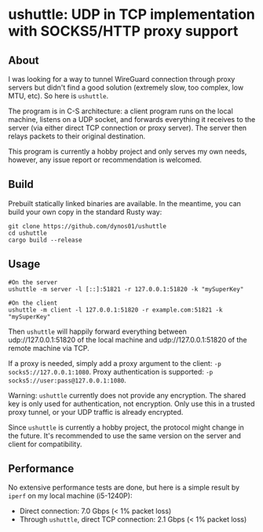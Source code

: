 # ushuttle: UDP in TCP implementation with SOCKS5/HTTP proxy support

## About
I was looking for a way to tunnel WireGuard connection through proxy servers but didn't find a good solution (extremely slow, too complex, low MTU, etc). So here is `ushuttle`.

The program is in C-S architecture: a client program runs on the local machine, listens on a UDP socket, and forwards everything it receives to the server (via either direct TCP connection or proxy server). The server then relays packets to their original destination.

This program is currently a hobby project and only serves my own needs, however, any issue report or recommendation is welcomed.

## Build
Prebuilt statically linked binaries are available. In the meantime, you can build your own copy in the standard Rusty way:

```
git clone https://github.com/dynos01/ushuttle
cd ushuttle
cargo build --release
```

## Usage
```
#On the server
ushuttle -m server -l [::]:51821 -r 127.0.0.1:51820 -k "mySuperKey"

#On the client
ushuttle -m client -l 127.0.0.1:51820 -r example.com:51821 -k "mySuperKey"
```
Then `ushuttle` will happily forward everything between udp://127.0.0.1:51820 of the local machine and udp://127.0.0.1:51820 of the remote machine via TCP.

If a proxy is needed, simply add a proxy argument to the client: `-p socks5://127.0.0.1:1080`. Proxy authentication is supported: `-p socks5://user:pass@127.0.0.1:1080`.

Warning: `ushuttle` currently does not provide any encryption. The shared key is only used for authentication, not encryption. Only use this in a trusted proxy tunnel, or your UDP traffic is already encrypted.

Since `ushuttle` is currently a hobby project, the protocol might change in the future. It's recommended to use the same version on the server and client for compatibility.

## Performance
No extensive performance tests are done, but here is a simple result by `iperf` on my local machine (i5-1240P):

- Direct connection: 7.0 Gbps (< 1% packet loss)
- Through `ushuttle`, direct TCP connection: 2.1 Gbps (< 1% packet loss)
